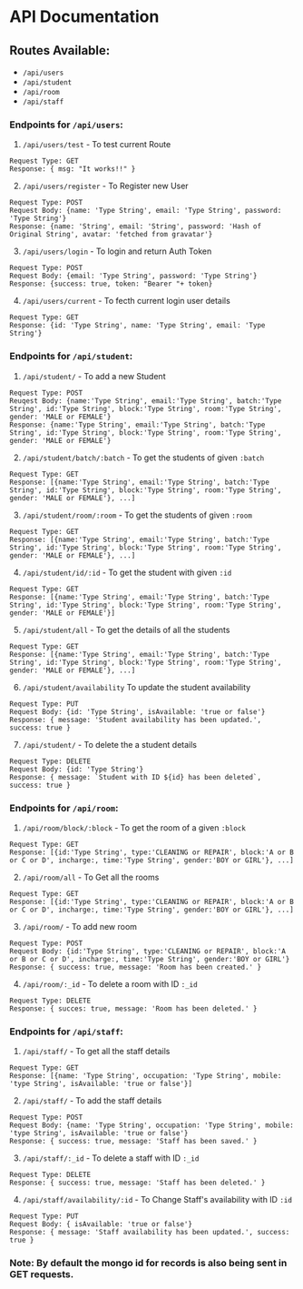 # API Documentation

## Routes Available: 
- `/api/users`
- `/api/student`
- `/api/room`
- `/api/staff`

### Endpoints for `/api/users`:

1. `/api/users/test` - To test current Route
```
Request Type: GET
Response: { msg: "It works!!" }
```
2. `/api/users/register` - To Register new User
```
Request Type: POST
Request Body: {name: 'Type String', email: 'Type String', password: 'Type String'}
Response: {name: 'String', email: 'String', password: 'Hash of Original String', avatar: 'fetched from gravatar'}
```

3. `/api/users/login` - To login and return Auth Token
```
Request Type: POST
Request Body: {email: 'Type String', password: 'Type String'}
Response: {success: true, token: "Bearer "+ token}
```

4. `/api/users/current` - To fecth current login user details
```
Request Type: GET
Response: {id: 'Type String', name: 'Type String', email: 'Type String'}
```

### Endpoints for `/api/student`:

1. `/api/student/` - To add a new Student
```
Request Type: POST
Reuqest Body: {name:'Type String', email:'Type String', batch:'Type String', id:'Type String', block:'Type String', room:'Type String', gender: 'MALE or FEMALE'}
Response: {name:'Type String', email:'Type String', batch:'Type String', id:'Type String', block:'Type String', room:'Type String', gender: 'MALE or FEMALE'}
```

2. `/api/student/batch/:batch` - To get the students of given `:batch`
```
Request Type: GET
Response: [{name:'Type String', email:'Type String', batch:'Type String', id:'Type String', block:'Type String', room:'Type String', gender: 'MALE or FEMALE'}, ...]
```

3. `/api/student/room/:room` - To get the students of given `:room`
```
Request Type: GET
Response: [{name:'Type String', email:'Type String', batch:'Type String', id:'Type String', block:'Type String', room:'Type String', gender: 'MALE or FEMALE'}, ...]
```

4. `/api/student/id/:id` - To get the student with given `:id`
```
Request Type: GET
Response: [{name:'Type String', email:'Type String', batch:'Type String', id:'Type String', block:'Type String', room:'Type String', gender: 'MALE or FEMALE'}]
```

5. `/api/student/all` - To get the details of all the students
```
Request Type: GET
Response: [{name:'Type String', email:'Type String', batch:'Type String', id:'Type String', block:'Type String', room:'Type String', gender: 'MALE or FEMALE'}, ...]
```

6. `/api/student/availability` To update the student availability
```
Request Type: PUT
Request Body: {id: 'Type String', isAvailable: 'true or false'}
Response: { message: 'Student availability has been updated.', success: true }
```

7. `/api/student/` - To delete the a student details
```
Request Type: DELETE
Request Body: {id: 'Type String'}
Response: { message: `Student with ID ${id} has been deleted`, success: true }
```

### Endpoints for `/api/room`:

1. `/api/room/block/:block` - To get the room of a given `:block`
```
Request Type: GET
Response: [{id:'Type String', type:'CLEANING or REPAIR', block:'A or B or C or D', incharge:, time:'Type String', gender:'BOY or GIRL'}, ...]
```

2. `/api/room/all` - To Get all the rooms
```
Request Type: GET
Response: [{id:'Type String', type:'CLEANING or REPAIR', block:'A or B or C or D', incharge:, time:'Type String', gender:'BOY or GIRL'}, ...]
```

3. `/api/room/` - To add new room
```
Request Type: POST
Request Body: {id:'Type String', type:'CLEANING or REPAIR', block:'A or B or C or D', incharge:, time:'Type String', gender:'BOY or GIRL'}
Response: { success: true, message: 'Room has been created.' }
```

4. `/api/room/:_id` - To delete a room with ID `:_id`
```
Request Type: DELETE
Response: { succes: true, message: 'Room has been deleted.' }
```

### Endpoints for `/api/staff`:

1. `/api/staff/` -  To get all the staff details
```
Request Type: GET
Response: [{name: 'Type String', occupation: 'Type String', mobile: 'type String', isAvailable: 'true or false'}]
```

2. `/api/staff/` - To add the staff details
```
Request Type: POST
Request Body: {name: 'Type String', occupation: 'Type String', mobile: 'type String', isAvailable: 'true or false'}
Response: { success: true, message: 'Staff has been saved.' }
```

3. `/api/staff/:_id` - To delete a staff with ID `:_id`
```
Request Type: DELETE
Response: { success: true, message: 'Staff has been deleted.' }
```

4. `/api/staff/availability/:id` - To Change Staff's availability with ID `:id`
```
Request Type: PUT
Request Body: { isAvailable: 'true or false'}
Response: { message: 'Staff availability has been updated.', success: true }
```

### Note: By default the mongo id for records is also being sent in GET requests.
